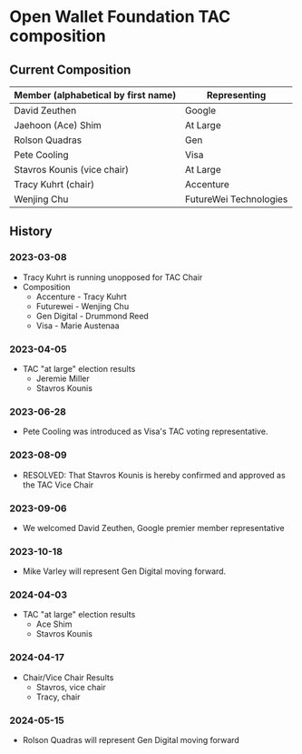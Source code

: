# Open Wallet Foundation TAC composition

## Current Composition

| Member (alphabetical by first name) | Representing           |
| ----------------------------------- | ---------------------- |
| David Zeuthen                       | Google                 |
| Jaehoon (Ace) Shim                  | At Large               |
| Rolson Quadras                      | Gen                    |
| Pete Cooling                        | Visa                   |
| Stavros Kounis (vice chair)         | At Large               |
| Tracy Kuhrt (chair)                 | Accenture              |
| Wenjing Chu                         | FutureWei Technologies |

## History
### 2023-03-08
- Tracy Kuhrt is running unopposed for TAC Chair
- Composition
    - Accenture - Tracy Kuhrt
    - Futurewei - Wenjing Chu
    - Gen Digital - Drummond Reed
    - Visa - Marie Austenaa

### 2023-04-05
- TAC "at large" election results
    - Jeremie Miller
    - Stavros Kounis

### 2023-06-28
- Pete Cooling was introduced as Visa's TAC voting representative.

### 2023-08-09
- RESOLVED: That Stavros Kounis is hereby confirmed and approved as the TAC Vice Chair

### 2023-09-06
- We welcomed David Zeuthen, Google premier member representative

### 2023-10-18
- Mike Varley will represent Gen Digital moving forward.

### 2024-04-03
- TAC "at large" election results
    - Ace Shim
    - Stavros Kounis

### 2024-04-17
- Chair/Vice Chair Results
    - Stavros, vice chair
    - Tracy, chair

### 2024-05-15
- Rolson Quadras will represent Gen Digital moving forward

